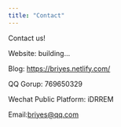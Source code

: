```yaml
---
title: "Contact"
---
```


Contact us!


Website: building...

Blog: https://briyes.netlify.com/

QQ Gorup: 769650329

Wechat Public Platform: iDRREM

Email:briyes@qq.com